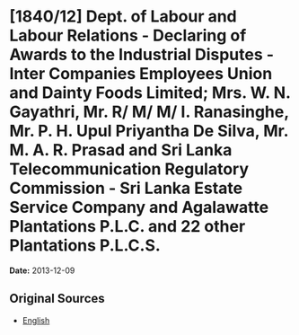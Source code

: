 # [1840/12] Dept. of Labour and Labour Relations - Declaring of Awards to the Industrial Disputes - Inter Companies Employees Union and Dainty Foods Limited; Mrs. W. N. Gayathri, Mr. R/ M/ M/ I. Ranasinghe, Mr. P. H. Upul Priyantha De Silva, Mr. M. A. R. Prasad and Sri Lanka Telecommunication Regulatory Commission - Sri Lanka Estate Service Company and Agalawatte Plantations P.L.C. and 22 other Plantations P.L.C.S.

**Date:** 2013-12-09

## Original Sources

- [English](https://documents.gov.lk/view/extra-gazettes/2013/12/1840-12_E.pdf)
